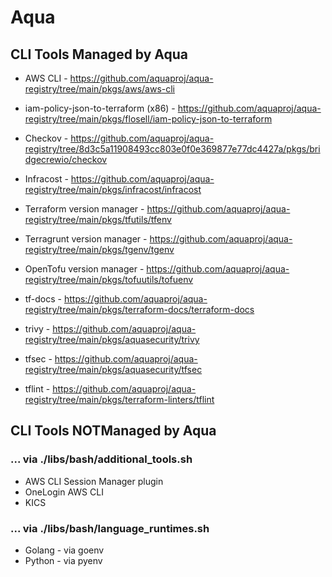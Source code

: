 # Aqua

## CLI Tools Managed by Aqua

- AWS CLI - https://github.com/aquaproj/aqua-registry/tree/main/pkgs/aws/aws-cli
- iam-policy-json-to-terraform (x86) - https://github.com/aquaproj/aqua-registry/tree/main/pkgs/flosell/iam-policy-json-to-terraform

- Checkov - https://github.com/aquaproj/aqua-registry/tree/8d3c5a11908493cc803e0f0e369877e77dc4427a/pkgs/bridgecrewio/checkov
- Infracost - https://github.com/aquaproj/aqua-registry/tree/main/pkgs/infracost/infracost
- Terraform version manager - https://github.com/aquaproj/aqua-registry/tree/main/pkgs/tfutils/tfenv
- Terragrunt version manager - https://github.com/aquaproj/aqua-registry/tree/main/pkgs/tgenv/tgenv
- OpenTofu version manager - https://github.com/aquaproj/aqua-registry/tree/main/pkgs/tofuutils/tofuenv
- tf-docs - https://github.com/aquaproj/aqua-registry/tree/main/pkgs/terraform-docs/terraform-docs
- trivy - https://github.com/aquaproj/aqua-registry/tree/main/pkgs/aquasecurity/trivy
- tfsec - https://github.com/aquaproj/aqua-registry/tree/main/pkgs/aquasecurity/tfsec
- tflint - https://github.com/aquaproj/aqua-registry/tree/main/pkgs/terraform-linters/tflint

## CLI Tools NOTManaged by Aqua

### ... via  ./libs/bash/additional_tools.sh

- AWS CLI Session Manager plugin
- OneLogin AWS CLI
- KICS

### ... via  ./libs/bash/language_runtimes.sh

- Golang - via goenv
- Python - via pyenv
